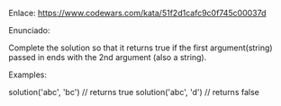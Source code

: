 Enlace: https://www.codewars.com/kata/51f2d1cafc9c0f745c00037d

Enunciado:

Complete the solution so that it returns true if the first argument(string) passed in ends with the 2nd argument (also a string).

Examples:

solution('abc', 'bc') // returns true
solution('abc', 'd') // returns false